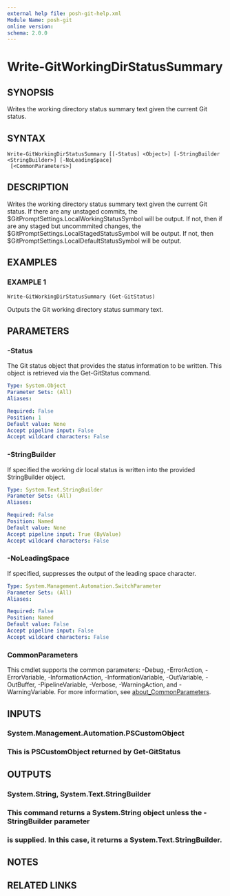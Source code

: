 ```yaml
---
external help file: posh-git-help.xml
Module Name: posh-git
online version:
schema: 2.0.0
---
```


# Write-GitWorkingDirStatusSummary

## SYNOPSIS
Writes the working directory status summary text given the current Git status.

## SYNTAX

```
Write-GitWorkingDirStatusSummary [[-Status] <Object>] [-StringBuilder <StringBuilder>] [-NoLeadingSpace]
 [<CommonParameters>]
```

## DESCRIPTION
Writes the working directory status summary text given the current Git status.
If there are any unstaged commits, the $GitPromptSettings.LocalWorkingStatusSymbol
will be output. 
If not, then if are any staged but uncommmited changes, the
$GitPromptSettings.LocalStagedStatusSymbol will be output. 
If not, then
$GitPromptSettings.LocalDefaultStatusSymbol will be output.

## EXAMPLES

### EXAMPLE 1
```
Write-GitWorkingDirStatusSummary (Get-GitStatus)
```

Outputs the Git working directory status summary text.

## PARAMETERS

### -Status
The Git status object that provides the status information to be written.
This object is retrieved via the Get-GitStatus command.

```yaml
Type: System.Object
Parameter Sets: (All)
Aliases:

Required: False
Position: 1
Default value: None
Accept pipeline input: False
Accept wildcard characters: False
```

### -StringBuilder
If specified the working dir local status is written into the provided StringBuilder object.

```yaml
Type: System.Text.StringBuilder
Parameter Sets: (All)
Aliases:

Required: False
Position: Named
Default value: None
Accept pipeline input: True (ByValue)
Accept wildcard characters: False
```

### -NoLeadingSpace
If specified, suppresses the output of the leading space character.

```yaml
Type: System.Management.Automation.SwitchParameter
Parameter Sets: (All)
Aliases:

Required: False
Position: Named
Default value: False
Accept pipeline input: False
Accept wildcard characters: False
```

### CommonParameters
This cmdlet supports the common parameters: -Debug, -ErrorAction, -ErrorVariable, -InformationAction, -InformationVariable, -OutVariable, -OutBuffer, -PipelineVariable, -Verbose, -WarningAction, and -WarningVariable. For more information, see [about_CommonParameters](http://go.microsoft.com/fwlink/?LinkID=113216).

## INPUTS

### System.Management.Automation.PSCustomObject
###     This is PSCustomObject returned by Get-GitStatus
## OUTPUTS

### System.String, System.Text.StringBuilder
###     This command returns a System.String object unless the -StringBuilder parameter
###     is supplied. In this case, it returns a System.Text.StringBuilder.
## NOTES

## RELATED LINKS
